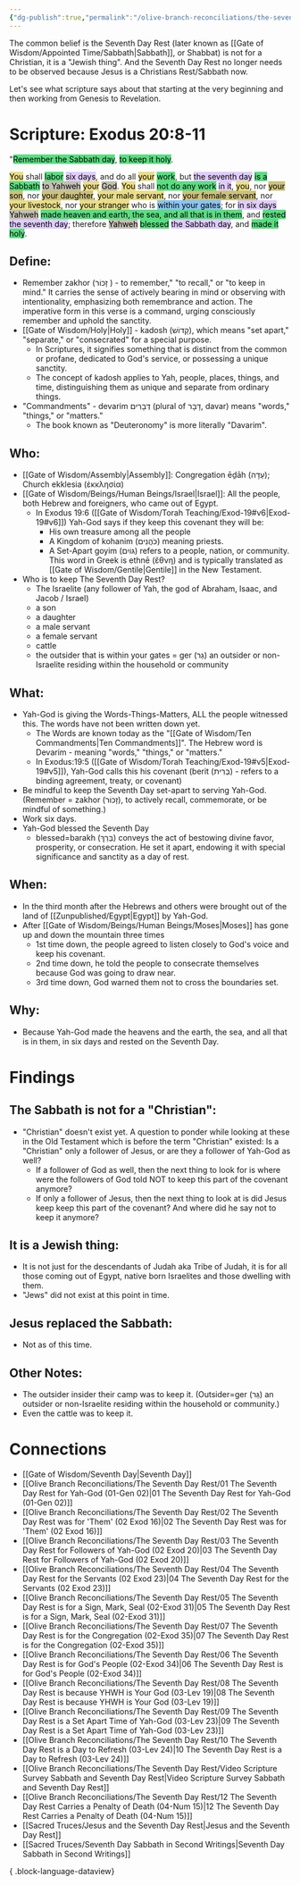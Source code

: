 ```yaml
---
{"dg-publish":true,"permalink":"/olive-branch-reconciliations/the-seventh-day-rest/03-the-seventh-day-rest-for-followers-of-yah-god-02-exod-20/","tags":["#OliveBranch","#Sabbath","#SeventhDayRest"]}
---
```


The common belief is the Seventh Day Rest (later known as [[Gate of Wisdom/Appointed Time/Sabbath\|Sabbath]], or Shabbat) is not for a Christian, it is a "Jewish thing". And the Seventh Day Rest no longer needs to be observed because Jesus is a Christians Rest/Sabbath now. 

Let's see what scripture says about that starting at the very beginning and then working from Genesis to Revelation. 
# Scripture: Exodus 20:8-11

"<mark style="background: #04CD3EA6;">Remember the Sabbath day</mark>, <mark style="background: #04CD3EA6;">to keep it holy</mark>. 

<mark style="background: #E0CC4BA6;">You</mark> shall <mark style="background: #04CD3EA6;">labor</mark> <mark style="background: #D2B3FFA6;">six days</mark>, and do all <mark style="background: #E0CC4BA6;">your</mark> <mark style="background: #04CD3EA6;">work</mark>, but <mark style="background: #D2B3FFA6;">the seventh day</mark> <mark style="background: #04CD3EA6;">is a Sabbath</mark> <mark style="background: #A4A089A6;">to Yahweh</mark> <mark style="background: #E0CC4BA6;">your</mark> <mark style="background: #A4A089A6;">God</mark>. <mark style="background: #E0CC4BA6;">You</mark> shall <mark style="background: #04CD3EA6;">not do any work</mark> <mark style="background: #D2B3FFA6;">in it</mark>, <mark style="background: #E0CC4BA6;">you</mark>, nor <mark style="background: #B2A23AA6;">your son</mark>, nor <mark style="background: #B2A23AA6;">your daughter</mark>, <mark style="background: #E0CC4BA6;">your male servant</mark>, nor <mark style="background: #B2A23AA6;">your female servant</mark>, nor <mark style="background: #E0CC4BA6;">your livestock</mark>, nor <mark style="background: #E0CC4BA6;">your stranger</mark> who is <mark style="background: #4DA6EDA6;">within your gates</mark>; for <mark style="background: #D2B3FFA6;">in six days</mark> <mark style="background: #A4A089A6;">Yahweh</mark> <mark style="background: #04CD3EA6;">made heaven and earth, the sea, and all that is in them</mark>, and <mark style="background: #04CD3EA6;">rested</mark> <mark style="background: #D2B3FFA6;">the seventh day</mark>; therefore <mark style="background: #A4A089A6;">Yahweh</mark> <mark style="background: #04CD3EA6;">blessed</mark> <mark style="background: #D2B3FFA6;">the Sabbath day</mark>, and <mark style="background: #04CD3EA6;">made it holy</mark>. 

## **Define**: 
- Remember zakhor (זָכוֹר )  - to remember," "to recall," or "to keep in mind." It carries the sense of actively bearing in mind or observing with intentionality, emphasizing both remembrance and action. The imperative form in this verse is a command, urging consciously remember and uphold the sanctity.
- [[Gate of Wisdom/Holy\|Holy]] - kadosh (קָדוֹשׁ), which means "set apart," "separate," or "consecrated" for a special purpose. 
	- In Scriptures, it signifies something that is distinct from the common or profane, dedicated to God's service, or possessing a unique sanctity. 
	- The concept of kadosh applies to Yah, people, places, things, and time, distinguishing them as unique and separate from ordinary things. 
- "Commandments" - devarim דְּבָרִים (plural of דָּבָר, davar) means "words," "things," or "matters." 
	- The book known as "Deuteronomy" is more literally "Davarim".

## **Who**:
- [[Gate of Wisdom/Assembly\|Assembly]]: Congregation ēḏāh (עֵדָה); Church ekklesia (ἐκκλησία)
- [[Gate of Wisdom/Beings/Human Beings/Israel\|Israel]]: All the people, both Hebrew and foreigners, who came out of Egypt.
	- In Exodus 19:6 ([[Gate of Wisdom/Torah Teaching/Exod-19#v6\|Exod-19#v6]]) Yah-God says if they keep this covenant they will be:
		- His own treasure among all the people
		- A Kingdom of kohanim (כֹּהֲנִים) meaning priests. 
		- A Set-Apart goyim (גּוֹיִם) refers to a people, nation, or community. This word in Greek is ethnē (ἔθνη) and is typically translated as [[Gate of Wisdom/Gentile\|Gentile]] in the New Testament. 
- Who is to keep The Seventh Day Rest?
	- The Israelite (any follower of Yah, the god of Abraham, Isaac, and Jacob / Israel)
	- a son
	- a daughter
	- a male servant
	- a female servant 
	- cattle
	- the outsider that is within your gates = ger (גֵּר) an outsider or non-Israelite residing within the household or community

## **What**: 
- Yah-God is giving the Words-Things-Matters, ALL the people witnessed this. The words have not been written down yet.
	- The Words are known today as the "[[Gate of Wisdom/Ten Commandments\|Ten Commandments]]". The Hebrew word is Devarim - meaning "words," "things," or "matters." 
	- In Exodus:19:5 ([[Gate of Wisdom/Torah Teaching/Exod-19#v5\|Exod-19#v5]]), Yah-God calls this his covenant (berit (בְּרִית) - refers to a binding agreement, treaty, or covenant)
- Be mindful to keep the Seventh Day set-apart to serving Yah-God. (Remember = zakhor (זָכוֹר), to actively recall, commemorate, or be mindful of something.)
- Work six days.
- Yah-God blessed the Seventh Day
	- blessed=barakh (בֵּרַךְ) conveys the act of bestowing divine favor, prosperity, or consecration. He set it apart, endowing it with special significance and sanctity as a day of rest.

## **When**:
- In the third month after the Hebrews and others were brought out of the land of [[Zunpublished/Egypt\|Egypt]] by Yah-God.
- After [[Gate of Wisdom/Beings/Human Beings/Moses\|Moses]] has gone up and down the mountain three times
	- 1st time down, the people agreed to listen closely to God's voice and keep his covenant.
	- 2nd time down, he told the people to consecrate themselves because God was going to draw near.
	- 3rd time down, God warned them not to cross the boundaries set.

## **Why**: 
- Because Yah-God made the heavens and the earth, the sea, and all that is in them, in six days and rested on the Seventh Day.

# Findings

## The Sabbath is not for a "Christian":
- "Christian" doesn't exist yet. A question to ponder while looking at these in the Old Testament which is before the term "Christian" existed: Is a "Christian" only a follower of Jesus, or are they a follower of Yah-God as well? 
	- If a follower of God as well, then the next thing to look for is where were the followers of God told NOT to keep this part of the covenant anymore?
	- If only a follower of Jesus, then the next thing to look at is did Jesus keep keep this part of the covenant? And where did he say not to keep it anymore?
## It is a Jewish thing: 
-  It is not just for the descendants of Judah aka Tribe of Judah, it is for all those coming out of Egypt, native born Israelites and those dwelling with them. 
- "Jews" did not exist at this point in time.
## Jesus replaced the Sabbath:
- Not as of this time.

## Other Notes:
- The outsider insider their camp was to keep it. (Outsider=ger (גֵּר) an outsider or non-Israelite residing within the household or community.)
- Even the cattle was to keep it.

# Connections

- [[Gate of Wisdom/Seventh Day\|Seventh Day]]
- [[Olive Branch Reconciliations/The Seventh Day Rest/01 The Seventh Day Rest for Yah-God (01-Gen 02)\|01 The Seventh Day Rest for Yah-God (01-Gen 02)]]
- [[Olive Branch Reconciliations/The Seventh Day Rest/02 The Seventh Day Rest was for 'Them' (02 Exod 16)\|02 The Seventh Day Rest was for 'Them' (02 Exod 16)]]
- [[Olive Branch Reconciliations/The Seventh Day Rest/03 The Seventh Day Rest for Followers of Yah-God (02 Exod 20)\|03 The Seventh Day Rest for Followers of Yah-God (02 Exod 20)]]
- [[Olive Branch Reconciliations/The Seventh Day Rest/04 The Seventh Day Rest for the Servants (02 Exod 23)\|04 The Seventh Day Rest for the Servants (02 Exod 23)]]
- [[Olive Branch Reconciliations/The Seventh Day Rest/05 The Seventh Day Rest is for a Sign, Mark, Seal (02-Exod 31)\|05 The Seventh Day Rest is for a Sign, Mark, Seal (02-Exod 31)]]
- [[Olive Branch Reconciliations/The Seventh Day Rest/07 The Seventh Day Rest is for the Congregation (02-Exod 35)\|07 The Seventh Day Rest is for the Congregation (02-Exod 35)]]
- [[Olive Branch Reconciliations/The Seventh Day Rest/06 The Seventh Day Rest is for God's People (02-Exod 34)\|06 The Seventh Day Rest is for God's People (02-Exod 34)]]
- [[Olive Branch Reconciliations/The Seventh Day Rest/08 The Seventh Day Rest is because YHWH is Your God (03-Lev 19)\|08 The Seventh Day Rest is because YHWH is Your God (03-Lev 19)]]
- [[Olive Branch Reconciliations/The Seventh Day Rest/09 The Seventh Day Rest is a Set Apart Time of Yah-God (03-Lev 23)\|09 The Seventh Day Rest is a Set Apart Time of Yah-God (03-Lev 23)]]
- [[Olive Branch Reconciliations/The Seventh Day Rest/10 The Seventh Day Rest is a Day to Refresh (03-Lev 24)\|10 The Seventh Day Rest is a Day to Refresh (03-Lev 24)]]
- [[Olive Branch Reconciliations/The Seventh Day Rest/Video Scripture Survey Sabbath and Seventh Day Rest\|Video Scripture Survey Sabbath and Seventh Day Rest]]
- [[Olive Branch Reconciliations/The Seventh Day Rest/12 The Seventh Day Rest Carries a Penalty of Death (04-Num 15)\|12 The Seventh Day Rest Carries a Penalty of Death (04-Num 15)]]
- [[Sacred Truces/Jesus and the Seventh Day Rest\|Jesus and the Seventh Day Rest]]
- [[Sacred Truces/Seventh Day Sabbath in Second Writings\|Seventh Day Sabbath in Second Writings]]

{ .block-language-dataview}





